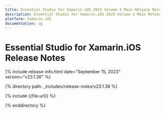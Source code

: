```yaml
---
title: Essential Studio for Xamarin.iOS 2023 Volume 3 Main Release Release Notes  
description: Essential Studio for Xamarin.iOS 2023 Volume 3 Main Release Release Notes  
platform: Xamarin.iOS
documentation: ug
---
```


# Essential Studio for Xamarin.iOS  Release Notes  

{% include release-info.html date="September 15, 2023"  version="v23.1.36" %} 

{% directory path: _includes/release-notes/v23.1.36 %}

{% include {{file.url}} %}

{% enddirectory %}